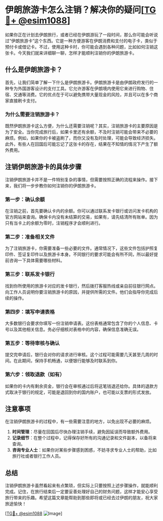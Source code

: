 # 伊朗旅游卡怎么注销？解决你的疑问[[TG💪+ @esim1088](https://t.me/s/esim1088)]

如果你正在计划去伊朗旅行，或者已经在伊朗游玩了一段时间，那么你可能会听说过“伊朗旅游卡”这个东西。它是一种方便游客在伊朗消费和支付的电子卡，类似于预付卡或借记卡。不过，使用这种卡时，你可能会遇到各种问题，比如如何注销这张卡。今天我们就来详细聊一聊，怎样才能顺利注销你的伊朗旅游卡。

## 什么是伊朗旅游卡？

首先，让我们简单了解一下什么是伊朗旅游卡。伊朗旅游卡是由伊朗政府发行的一种专为外国游客设计的支付工具。它允许游客在伊朗境内使用它来进行购物、住宿、交通等消费。它的优点在于可以避免携带大量现金的风险，并且可以在多个商家直接刷卡支付。

### 为什么需要注销旅游卡？

既然伊朗旅游卡这么方便，为什么还需要注销呢？其实，注销旅游卡的主要原因是为了安全。当你完成旅行后，如果卡里还有余额，不及时注销可能会带来不必要的麻烦。例如，如果你的卡被盗刷了，而你又没有及时处理，可能会导致经济损失。此外，有些人在回国后可能忘记了这张卡的存在，结果在不知情的情况下产生了额外费用。

## 注销伊朗旅游卡的具体步骤

注销伊朗旅游卡并不是一件特别复杂的事情，但需要按照正确的流程来操作。接下来，我们将一步步教你如何注销你的伊朗旅游卡。

### 第一步：确认余额

在注销之前，首先要确认卡内的余额。你可以通过联系发卡银行或访问发卡机构的官方网站来查询。确保卡内没有未结算的交易，如果有，请先结清所有账单。因为只有当卡上的余额为零时，注销程序才会顺利进行。

### 第二步：准备相关文件

为了注销旅游卡，你需要准备一些必要的文件。通常情况下，这些文件包括护照复印件、签证复印件以及旅游卡本身。不同银行的要求可能会有所不同，所以最好提前咨询一下具体需要哪些材料。

### 第三步：联系发卡银行

找到你所使用的旅游卡对应的发卡银行，然后拨打客服热线或亲自前往银行网点。向工作人员说明你要注销旅游卡的原因，并提供所需的文件。他们会指导你完成后续的操作。

### 第四步：填写申请表格

大多数银行会要求你填写一份注销申请表。这份表格通常包含了你的个人信息、卡号以及其他相关信息。务必仔细核对表格中的内容，确保信息准确无误。

### 第五步：等待审核与确认

提交完申请后，银行会对你的请求进行审核。这个过程可能需要几天甚至几周的时间。在此期间，保持手机畅通，以便银行能够及时联系到你。

### 第六步：领取退款（如有）

如果你的卡内有剩余资金，银行会在审核通过后将这笔钱退还给你。具体的退款方式取决于银行的规定，可能是退回到你的国内账户，也可能以支票的形式发放。

## 注意事项

在注销伊朗旅游卡的过程中，有一些需要注意的地方，以免出现不必要的麻烦。

1. **时间管理**：尽量在回国后尽快办理注销手续，避免因延误而导致额外费用。
2. **记录细节**：在整个过程中，记得保存好所有的沟通记录和文件副本，以备将来查询。
3. **咨询专业人士**：如果你对某些步骤感到困惑，不妨寻求专业人士的帮助，比如旅行社或者银行工作人员。

## 总结

注销伊朗旅游卡虽然看起来有点繁琐，但实际上只要按照上述步骤操作，就能顺利完成。记住，在旅行结束后一定要妥善处理好自己的财务问题，这样才能安心享受旅行带来的乐趣。希望这篇文章能帮助到那些即将或已经去过伊朗的朋友，祝大家旅途愉快！

[[TG💪+ @esim1088](https://t.me/s/esim1088) ![Image](https://i.postimg.cc/4NQfJmqS/Snipaste-2025-05-13-00-14-12.png)]